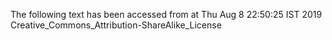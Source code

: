 The following text has been accessed from at Thu Aug 8 22:50:25 IST 2019
Creative_Commons_Attribution-ShareAlike_License
